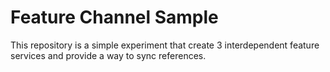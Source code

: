 
# Feature Channel Sample

This repository is a simple experiment that create 3 interdependent feature services and provide a way to sync
references.

